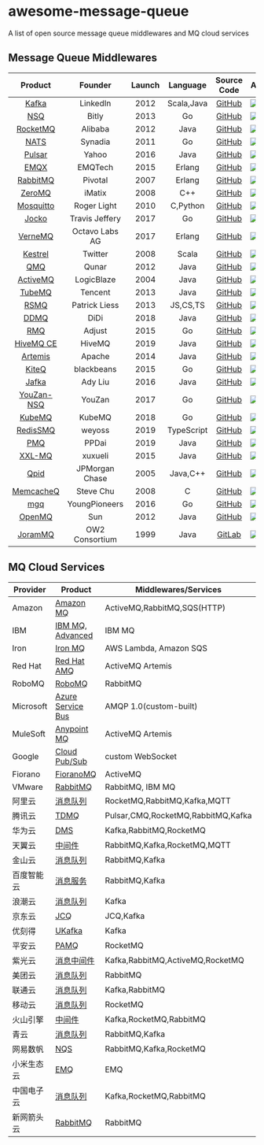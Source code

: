 # awesome-message-queue
A list of open source message queue middlewares and MQ cloud services

## Message Queue Middlewares

|                          Product                          |    Founder     | Launch |  Language  |                      Source Code                      | Activity                                                                                            | Watchers                                                                    | Forks                                                                                                     | Stars                                                                                                     |
|:---------------------------------------------------------:|:--------------:|:------:|:----------:|:-----------------------------------------------------:|-----------------------------------------------------------------------------------------------------|-----------------------------------------------------------------------------|-----------------------------------------------------------------------------------------------------------|-----------------------------------------------------------------------------------------------------------|
|             [Kafka](https://kafka.apache.org)             |    LinkedIn    |  2012  | Scala,Java |       [GitHub](https://github.com/apache/kafka)       | ![](https://img.shields.io/github/last-commit/apache/kafka)                                         | ![](https://img.shields.io/github/watchers/apache/kafka)                    | ![](https://img.shields.io/github/forks/apache/kafka)                                                     | ![](https://img.shields.io/github/stars/apache/kafka)                                                     |
|                   [NSQ](https://nsq.io)                   |     Bitly      |  2013  |     Go     |        [GitHub](https://github.com/nsqio/nsq)         | ![](https://img.shields.io/github/last-commit/nsqio/nsq)                                            | ![](https://img.shields.io/github/watchers/nsqio/nsq)                       | ![](https://img.shields.io/github/forks/nsqio/nsq)                                                        | ![](https://img.shields.io/github/stars/nsqio/nsq)                                                        |
|          [RocketMQ](https://rocketmq.apache.org)          |    Alibaba     |  2012  |    Java    |     [GitHub](https://github.com/apache/rocketmq)      | ![](https://img.shields.io/github/last-commit/apache/rocketmq)                                      | ![](https://img.shields.io/github/watchers/apache/rocketmq)                 | ![](https://img.shields.io/github/forks/apache/rocketmq)                                                  | ![](https://img.shields.io/github/stars/apache/rocketmq)                                                  |
|                 [NATS](https://nats.io/)                  |    Synadia     |  2011  |     Go     |   [GitHub](https://github.com/nats-io/nats-server)    | ![](https://img.shields.io/github/last-commit/nats-io/nats-server)                                  | ![](https://img.shields.io/github/watchers/nats-io/nats-server)             | ![](https://img.shields.io/github/forks/nats-io/nats-server)                                              | ![](https://img.shields.io/github/stars/nats-io/nats-server)                                              |
|            [Pulsar](https://pulsar.apache.org)            |     Yahoo      |  2016  |    Java    |      [GitHub](https://github.com/apache/pulsar)       | ![](https://img.shields.io/github/last-commit/apache/pulsar)                                        | ![](https://img.shields.io/github/watchers/apache/pulsar)                   | ![](https://img.shields.io/github/forks/apache/pulsar)                                                    | ![](https://img.shields.io/github/stars/apache/pulsar)                                                    |
|               [EMQX](https://www.emqx.io/)                |    EMQTech     |  2015  |   Erlang   |        [GitHub](https://github.com/emqx/emqx)         | ![](https://img.shields.io/github/last-commit/emqx/emqx)                                            | ![](https://img.shields.io/github/watchers/emqx/emqx)                       | ![](https://img.shields.io/github/forks/emqx/emqx)                                                        | ![](https://img.shields.io/github/stars/emqx/emqx)                                                        |
|           [RabbitMQ](https://www.rabbitmq.com)            |    Pivotal     |  2007  |   Erlang   | [GitHub](https://github.com/rabbitmq/rabbitmq-server) | ![](https://img.shields.io/github/last-commit/rabbitmq/rabbitmq-server)                             | ![](https://img.shields.io/github/watchers/rabbitmq/rabbitmq-server)        | ![](https://img.shields.io/github/forks/rabbitmq/rabbitmq-server)                                         | ![](https://img.shields.io/github/stars/rabbitmq/rabbitmq-server)                                         |
|               [ZeroMQ](https://zeromq.org)                |     iMatix     |  2008  |    C++     |      [GitHub](https://github.com/zeromq/libzmq)       | ![](https://img.shields.io/github/last-commit/zeromq/libzmq)                                        | ![](https://img.shields.io/github/watchers/zeromq/libzmq)                   | ![](https://img.shields.io/github/forks/zeromq/libzmq)                                                    | ![](https://img.shields.io/github/stars/zeromq/libzmq)                                                    |
|            [Mosquitto](https://mosquitto.org/)            |  Roger Light   |  2010  |  C,Python  |    [GitHub](https://github.com/eclipse/mosquitto)     | ![](https://img.shields.io/github/last-commit/eclipse/mosquitto)                                    | ![](https://img.shields.io/github/watchers/eclipse/mosquitto)               | ![](https://img.shields.io/github/forks/eclipse/mosquitto)                                                | ![](https://img.shields.io/github/stars/eclipse/mosquitto)                                                |
|      [Jocko](https://github.com/travisjeffery/jocko)      | Travis Jeffery |  2017  |     Go     |   [GitHub](https://github.com/travisjeffery/jocko)    | ![](https://img.shields.io/github/last-commit/travisjeffery/jocko)                                  | ![](https://img.shields.io/github/watchers/travisjeffery/jocko)             | ![](https://img.shields.io/github/forks/travisjeffery/jocko)                                              | ![](https://img.shields.io/github/stars/travisjeffery/jocko)                                              |
|              [VerneMQ](https://vernemq.com)               | Octavo Labs AG |  2017  |   Erlang   |     [GitHub](https://github.com/vernemq/vernemq)      | ![](https://img.shields.io/github/last-commit/vernemq/vernemq)                                      | ![](https://img.shields.io/github/watchers/vernemq/vernemq)                 | ![](https://img.shields.io/github/forks/vernemq/vernemq)                                                  | ![](https://img.shields.io/github/stars/vernemq/vernemq)                                                  |
|       [Kestrel](https://twitter.github.io/kestrel)        |    Twitter     |  2008  |   Scala    | [GitHub](https://github.com/twitter-archive/kestrel)  | ![](https://img.shields.io/github/last-commit/twitter-archive/kestrel)                              | ![](https://img.shields.io/github/watchers/twitter-archive/kestrel)         | ![](https://img.shields.io/github/forks/twitter-archive/kestrel)                                          | ![](https://img.shields.io/github/stars/twitter-archive/kestrel)                                          |
|          [QMQ](https://github.com/qunarcorp/qmq)          |     Qunar      |  2012  |    Java    |      [GitHub](https://github.com/qunarcorp/qmq)       | ![](https://img.shields.io/github/last-commit/qunarcorp/qmq)                                        | ![](https://img.shields.io/github/watchers/qunarcorp/qmq)                   | ![](https://img.shields.io/github/forks/qunarcorp/qmq)                                                    | ![](https://img.shields.io/github/stars/qunarcorp/qmq)                                                    |
|          [ActiveMQ](https://activemq.apache.org)          |   LogicBlaze   |  2004  |    Java    |     [GitHub](https://github.com/apache/activemq)      | ![](https://img.shields.io/github/last-commit/apache/activemq)                                      | ![](https://img.shields.io/github/watchers/apache/activemq)                 | ![](https://img.shields.io/github/forks/apache/activemq)                                                  | ![](https://img.shields.io/github/stars/apache/activemq)                                                  |
|            [TubeMQ](https://tubemq.apache.org)            |    Tencent     |  2013  |    Java    |      [GitHub](https://github.com/Tencent/TubeMQ)      | ![](https://img.shields.io/github/last-commit/Tencent/TubeMQ)                                       | ![](https://img.shields.io/github/watchers/Tencent/TubeMQ)                  | ![](https://img.shields.io/github/forks/Tencent/TubeMQ)                                                   | ![](https://img.shields.io/github/stars/Tencent/TubeMQ)                                                   |
|          [RSMQ](https://github.com/smrchy/rsmq)           | Patrick Liess  |  2013  |  JS,CS,TS  |       [GitHub](https://github.com/smrchy/rsmq)        | ![](https://img.shields.io/github/last-commit/smrchy/rsmq)                                          | ![](https://img.shields.io/github/watchers/smrchy/rsmq)                     | ![](https://img.shields.io/github/forks/smrchy/rsmq)                                                      | ![](https://img.shields.io/github/stars/smrchy/rsmq)                                                      |
|           [DDMQ](https://github.com/didi/DDMQ)            |      DiDi      |  2018  |    Java    |        [GitHub](https://github.com/didi/DDMQ)         | ![](https://img.shields.io/github/last-commit/didi/DDMQ)                                            | ![](https://img.shields.io/github/watchers/didi/DDMQ)                       | ![](https://img.shields.io/github/forks/didi/DDMQ)                                                        | ![](https://img.shields.io/github/stars/didi/DDMQ)                                                        |
|           [RMQ](https://github.com/adjust/rmq)            |     Adjust     |  2015  |     Go     |        [GitHub](https://github.com/adjust/rmq)        | ![](https://img.shields.io/github/last-commit/adjust/rmq)                                           | ![](https://img.shields.io/github/watchers/adjust/rmq)                      | ![](https://img.shields.io/github/forks/adjust/rmq)                                                       | ![](https://img.shields.io/github/stars/adjust/rmq)                                                       |
|           [HiveMQ CE](https://www.hivemq.com/)            |     HiveMQ     |  2019  |    Java    | [GitHub](https://github.com/apache/activemq-artemis)  | ![](https://img.shields.io/github/last-commit/hivemq/hivemq-community-edition)                      | ![](https://img.shields.io/github/watchers/hivemq/hivemq-community-edition) | ![](https://img.shields.io/github/forks/hivemq/hivemq-community-edition)                                  | ![](https://img.shields.io/github/stars/hivemq/hivemq-community-edition)                                  |
| [Artemis](https://activemq.apache.org/components/artemis) |     Apache     |  2014  |    Java    |         [GitHub](https://github.com/hivemq/)          | ![](https://img.shields.io/github/last-commit/apache/activemq-artemis)                              | ![](https://img.shields.io/github/watchers/apache/activemq-artemis)         | ![](https://img.shields.io/github/forks/apache/activemq-artemis)                                          | ![](https://img.shields.io/github/stars/apache/activemq-artemis)                                          |
|       [KiteQ](https://github.com/blackbeans/kiteq)        |   blackbeans   |  2015  |     Go     |     [GitHub](https://github.com/blackbeans/kiteq)     | ![](https://img.shields.io/github/last-commit/blackbeans/kiteq)                                     | ![](https://img.shields.io/github/watchers/blackbeans/kiteq)                | ![](https://img.shields.io/github/forks/blackbeans/kiteq)                                                 | ![](https://img.shields.io/github/stars/blackbeans/kiteq)                                                 |
|         [Jafka](https://github.com/adyliu/jafka)          |    Ady Liu     |  2016  |    Java    |       [GitHub](https://github.com/adyliu/jafka)       | ![](https://img.shields.io/github/last-commit/adyliu/jafka)                                         | ![](https://img.shields.io/github/watchers/adyliu/jafka)                    | ![](https://img.shields.io/github/forks/adyliu/jafka)                                                     | ![](https://img.shields.io/github/stars/adyliu/jafka)                                                     |
|        [YouZan-NSQ](https://github.com/youzan/nsq)        |     YouZan     |  2017  |     Go     |        [GitHub](https://github.com/youzan/nsq)        | ![](https://img.shields.io/github/last-commit/youzan/nsq)                                           | ![](https://img.shields.io/github/watchers/youzan/nsq)                      | ![](https://img.shields.io/github/forks/youzan/nsq)                                                       | ![](https://img.shields.io/github/stars/youzan/nsq)                                                       |
|                [KubeMQ](https://kubemq.io)                |     KubeMQ     |  2018  |     Go     |        [GitHub](https://github.com/kubemq-io/)        | ![](https://img.shields.io/github/last-commit/kubemq-io/kubemq-community)                           | ![](https://img.shields.io/github/watchers/kubemq-io/kubemq-community)      | ![](https://img.shields.io/github/forks/kubemq-io/kubemq-community)                                       | ![](https://img.shields.io/github/stars/kubemq-io/kubemq-community)                                       |
|      [RedisSMQ](https://github.com/weyoss/redis-smq)      |     weyoss     |  2019  | TypeScript |     [GitHub](https://github.com/weyoss/redis-smq)     | ![](https://img.shields.io/github/last-commit/weyoss/redis-smq)                                     | ![](https://img.shields.io/github/watchers/weyoss/redis-smq)                | ![](https://img.shields.io/github/forks/weyoss/redis-smq)                                                 | ![](https://img.shields.io/github/stars/weyoss/redis-smq)                                                 |
|          [PMQ](https://github.com/ppdaicorp/pmq)          |     PPDai      |  2019  |    Java    |      [GitHub](https://github.com/ppdaicorp/pmq)       | ![](https://img.shields.io/github/last-commit/ppdaicorp/pmq)                                        | ![](https://img.shields.io/github/watchers/ppdaicorp/pmq)                   | ![](https://img.shields.io/github/forks/ppdaicorp/pmq)                                                    | ![](https://img.shields.io/github/stars/ppdaicorp/pmq)                                                    |
|         [XXL-MQ](https://www.xuxueli.com/xxl-mq/)         |    xuxueli     |  2015  |    Java    |      [GitHub](https://github.com/xuxueli/xxl-mq)      | ![](https://img.shields.io/github/last-commit/xuxueli/xxl-mq)                                       | ![](https://img.shields.io/github/watchers/xuxueli/xxl-mq)                  | ![](https://img.shields.io/github/forks/xuxueli/xxl-mq)                                                   | ![](https://img.shields.io/github/stars/xuxueli/xxl-mq)                                                   |
|          [Qpid](https://github.com/apache/qpid)           | JPMorgan Chase |  2005  |  Java,C++  |       [GitHub](https://github.com/apache/qpid)        | ![](https://img.shields.io/github/last-commit/apache/qpid)                                          | ![](https://img.shields.io/github/watchers/apache/qpid)                     | ![](https://img.shields.io/github/forks/apache/qpid)                                                      | ![](https://img.shields.io/github/stars/apache/qpid)                                                      |
|       [MemcacheQ](http://memcachedb.org/memcacheq)        |   Steve Chu    |  2008  |     C      |     [GitHub](https://github.com/stvchu/memcacheq)     | ![](https://img.shields.io/github/last-commit/stvchu/memcacheq)                                     | ![](https://img.shields.io/github/watchers/stvchu/memcacheq)                | ![](https://img.shields.io/github/forks/stvchu/memcacheq)                                                 | ![](https://img.shields.io/github/stars/stvchu/memcacheq)                                                 |
|        [mgq](https://github.com/YoungPioneers/mgq)        | YoungPioneers  |  2016  |     Go     |    [GitHub](https://github.com/YoungPioneers/mgq)     | ![](https://img.shields.io/github/last-commit/YoungPioneers/mgq)                                    | ![](https://img.shields.io/github/watchers/YoungPioneers/mgq)               | ![](https://img.shields.io/github/forks/YoungPioneers/mgq)                                                | ![](https://img.shields.io/github/stars/YoungPioneers/mgq)                                                |
|         [OpenMQ](https://javaee.github.io/openmq)         |      Sun       |  2012  |    Java    |   [GitHub](https://github.com/eclipse-ee4j/openmq)    | ![](https://img.shields.io/github/last-commit/eclipse-ee4j/openmq)                                  | ![](https://img.shields.io/github/watchers/eclipse-ee4j/openmq)             | ![](https://img.shields.io/github/forks/eclipse-ee4j/openmq)                                              | ![](https://img.shields.io/github/stars/eclipse-ee4j/openmq)                                              |
|             [JoramMQ](https://joram.ow2.io/)              | OW2 Consortium |  1999  |    Java    |     [GitLab](https://gitlab.ow2.org/joram/joram)      | ![](https://img.shields.io/gitlab/last-commit/joram/joram?gitlab_url=https%3A%2F%2Fgitlab.ow2.org)  |                                                                             | ![](https://img.shields.io/gitlab/forks/joram/joram?gitlab_url=https%3A%2F%2Fgitlab.ow2.org&style=social) | ![](https://img.shields.io/gitlab/stars/joram/joram?gitlab_url=https%3A%2F%2Fgitlab.ow2.org&style=social) |

## MQ Cloud Services

| Provider  | Product                                                                                             | Middlewares/Services               |
|-----------|-----------------------------------------------------------------------------------------------------|------------------------------------|
| Amazon    | [Amazon MQ](https://aws.amazon.com/amazon-mq/)                                                      | ActiveMQ,RabbitMQ,SQS(HTTP)        |
| IBM       | [IBM MQ](https://www.ibm.com/products/mq), [Advanced](https://www.ibm.com/products/mq/advanced)     | IBM MQ                             |
| Iron      | [Iron MQ](https://www.iron.io/mq)                                                                   | AWS Lambda, Amazon SQS             |
| Red Hat   | [Red Hat AMQ](https://www.redhat.com/zh/technologies/jboss-middleware/amq)                          | ActiveMQ Artemis                   |
| RoboMQ    | [RoboMQ](https://www.robomq.io/)                                                                    | RabbitMQ                           |
| Microsoft | [Azure Service Bus](https://azure.microsoft.com/en-us/products/service-bus/)                        | AMQP 1.0(custom-built)             |
| MuleSoft  | [Anypoint MQ](https://www.mulesoft.com/platform/anypoint-mq-message-queue)                          | ActiveMQ Artemis                   |
| Google    | [Cloud Pub/Sub](https://cloud.google.com/pubsub)                                                    | custom WebSocket                   |
| Fiorano   | [FioranoMQ](https://www.fiorano.com/products/fiorano_mq)                                            | ActiveMQ                           |
| VMware    | [RabbitMQ](https://tanzu.vmware.com/rabbitmq)                                                       | RabbitMQ, IBM MQ                   |
| 阿里云       | [消息队列](https://www.aliyun.com/product/ons)                                                          | RocketMQ,RabbitMQ,Kafka,MQTT       |
| 腾讯云       | [TDMQ](https://cloud.tencent.com/product/tdmq)                                                      | Pulsar,CMQ,RocketMQ,RabbitMQ,Kafka |
| 华为云       | [DMS](https://www.hwc.cn/Mddleware/dms.html)                                                        | Kafka,RabbitMQ,RocketMQ            |
| 天翼云       | [中间件](https://www.ctyun.cn/document/search/%E4%B8%AD%E9%97%B4%E4%BB%B6)                             | RabbitMQ,Kafka,RocketMQ,MQTT       |
| 金山云       | [消息队列](https://www.ksyun.com/ns/search.html?value=%E6%B6%88%E6%81%AF)                               | RabbitMQ,Kafka                     |
| 百度智能云     | [消息服务](https://cloud.baidu.com/search.html?q=%E6%B6%88%E6%81%AF)                                    | RabbitMQ,Kafka                     |
| 浪潮云       | [消息队列](https://cloud.inspur.com/product/KAFKA/)                                                     | Kafka                              |
| 京东云       | [JCQ](https://www.jdcloud.com/cn/products/message-queue)                                            | JCQ,Kafka                          |
| 优刻得       | [UKafka](https://www.ucloud.cn/site/product/ukafka.html)                                            | Kafka                              |
| 平安云       | [PAMQ](https://yun.pingan.com/ssr/products/PAMQ)                                                    | RocketMQ                           |
| 紫光云       | [消息中间件](https://www.unicloud.com/search/document.html?word=%E6%B6%88%E6%81%AF%E9%98%9F%E5%88%97)    | Kafka,RabbitMQ,ActiveMQ,RocketMQ   |
| 美团云       | [消息队列](https://www.mtyun.com/product/rabbitmq)                                                      | RabbitMQ                           |
| 联通云       | [消息队列](https://www.cucloud.cn/searchResult.html?keyword=%E6%B6%88%E6%81%AF%E9%98%9F%E5%88%97)       | Kafka,RabbitMQ                     |
| 移动云       | [消息队列](https://ecloud.he.chinamobile.com/product-introduction/rocketmq)                             | RocketMQ                           |
| 火山引擎      | [中间件](https://www.volcengine.com/product/list)                                                      | Kafka,RocketMQ,RabbitMQ            |
| 青云        | [消息队列](https://www.qingcloud.com/ss?q=%E6%B6%88%E6%81%AF%E9%98%9F%E5%88%97)                         | RabbitMQ,Kafka                     |
| 网易数帆      | [NQS](https://sf.163.com/product/nqs)                                                               | RabbitMQ,Kafka,RocketMQ            |
| 小米生态云     | [EMQ](https://cnbj6.cloud.mi.com/#/index/product/emq)                                               | EMQ                                |
| 中国电子云     | [消息队列](https://www.cecloud.com/dynamic/search-result/105?word=%E6%B6%88%E6%81%AF%E9%98%9F%E5%88%97) | Kafka,RocketMQ,RabbitMQ            |
| 新网箭头云     | [RabbitMQ](http://www.xinnet.com/cs/rabbitmq.html)                                                  | RabbitMQ                           |
